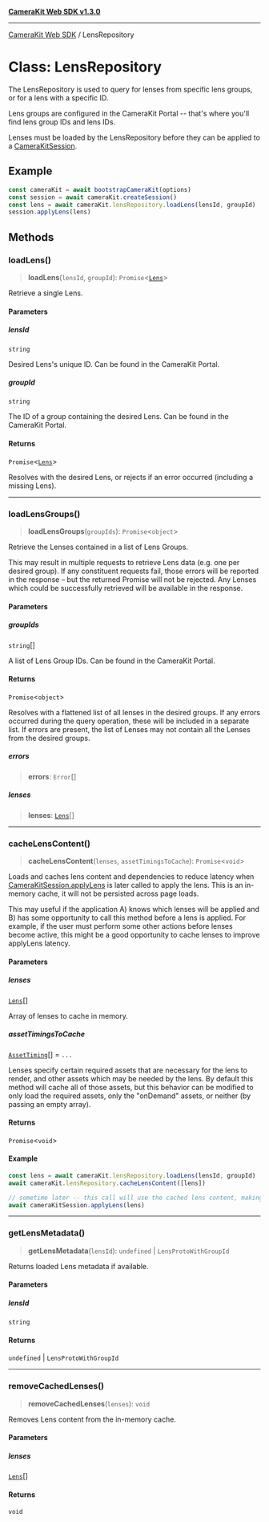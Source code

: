 [**CameraKit Web SDK v1.3.0**](../README.md)

***

[CameraKit Web SDK](../globals.md) / LensRepository

# Class: LensRepository

The LensRepository is used to query for lenses from specific lens groups, or for a lens with a specific ID.

Lens groups are configured in the CameraKit Portal -- that's where you'll find lens group IDs and lens IDs.

Lenses must be loaded by the LensRepository before they can be applied to a [CameraKitSession](CameraKitSession.md).

## Example

```ts
const cameraKit = await bootstrapCameraKit(options)
const session = await cameraKit.createSession()
const lens = await cameraKit.lensRepository.loadLens(lensId, groupId)
session.applyLens(lens)
```

## Methods

### loadLens()

> **loadLens**(`lensId`, `groupId`): `Promise`\<[`Lens`](../interfaces/Lens.md)\>

Retrieve a single Lens.

#### Parameters

##### lensId

`string`

Desired Lens's unique ID. Can be found in the CameraKit Portal.

##### groupId

`string`

The ID of a group containing the desired Lens. Can be found in the CameraKit Portal.

#### Returns

`Promise`\<[`Lens`](../interfaces/Lens.md)\>

Resolves with the desired Lens, or rejects if an error occurred (including a missing Lens).

***

### loadLensGroups()

> **loadLensGroups**(`groupIds`): `Promise`\<`object`\>

Retrieve the Lenses contained in a list of Lens Groups.

This may result in multiple requests to retrieve Lens data (e.g. one per desired group). If any constituent
requests fail, those errors will be reported in the response – but the returned Promise will not be rejected. Any
Lenses which could be successfully retrieved will be available in the response.

#### Parameters

##### groupIds

`string`[]

A list of Lens Group IDs. Can be found in the CameraKit Portal.

#### Returns

`Promise`\<`object`\>

Resolves with a flattened list of all lenses in the desired groups. If any errors occurred during the
query operation, these will be included in a separate list. If errors are present, the list of Lenses may not
contain all the Lenses from the desired groups.

##### errors

> **errors**: `Error`[]

##### lenses

> **lenses**: [`Lens`](../interfaces/Lens.md)[]

***

### cacheLensContent()

> **cacheLensContent**(`lenses`, `assetTimingsToCache`): `Promise`\<`void`\>

Loads and caches lens content and dependencies to reduce latency when [CameraKitSession.applyLens](CameraKitSession.md#applylens) is later
called to apply the lens. This is an in-memory cache, it will not be persisted across page loads.

This may useful if the application A) knows which lenses will be applied and B) has some opportunity to call
this method before a lens is applied. For example, if the user must perform some other actions before lenses
become active, this might be a good opportunity to cache lenses to improve applyLens latency.

#### Parameters

##### lenses

[`Lens`](../interfaces/Lens.md)[]

Array of lenses to cache in memory.

##### assetTimingsToCache

[`AssetTiming`](../type-aliases/AssetTiming.md)[] = `...`

Lenses specify certain required assets that are necessary for the lens to render, and
other assets which may be needed by the lens. By default this method will cache all of those assets, but this
behavior can be modified to only load the required assets, only the "onDemand" assets, or neither (by passing
an empty array).

#### Returns

`Promise`\<`void`\>

#### Example

```ts
const lens = await cameraKit.lensRepository.loadLens(lensId, groupId)
await cameraKit.lensRepository.cacheLensContent([lens])

// sometime later -- this call will use the cached lens content, making lens application faster.
await cameraKitSession.applyLens(lens)
```

***

### getLensMetadata()

> **getLensMetadata**(`lensId`): `undefined` \| `LensProtoWithGroupId`

Returns loaded Lens metadata if available.

#### Parameters

##### lensId

`string`

#### Returns

`undefined` \| `LensProtoWithGroupId`

***

### removeCachedLenses()

> **removeCachedLenses**(`lenses`): `void`

Removes Lens content from the in-memory cache.

#### Parameters

##### lenses

[`Lens`](../interfaces/Lens.md)[]

#### Returns

`void`
